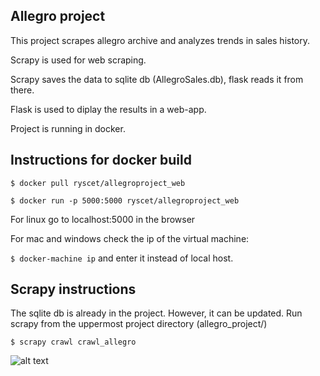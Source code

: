 Allegro project
---------------
This project scrapes allegro archive and analyzes trends in sales history.


Scrapy is used for web scraping. 


Scrapy saves the data to sqlite db (AllegroSales.db), flask reads it from there.


Flask is used to diplay the results in a web-app.


Project is running in docker.



Instructions for docker build
-----------------------------


`$ docker pull ryscet/allegroproject_web`

`$ docker run -p 5000:5000 ryscet/allegroproject_web`

For linux go to localhost:5000 in the browser

For mac and windows check the ip of the virtual machine:

`$ docker-machine ip`
and enter it instead of local host.

Scrapy instructions
-------------------
The sqlite db is already in the project. However, it can be updated.
Run scrapy from the uppermost project directory (allegro_project/)

`$ scrapy crawl crawl_allegro`


![alt text]("https://github.com/ryscet/allegro_project/blob/master/allegro_flask_app/static/plots/heatmap.jpg")

